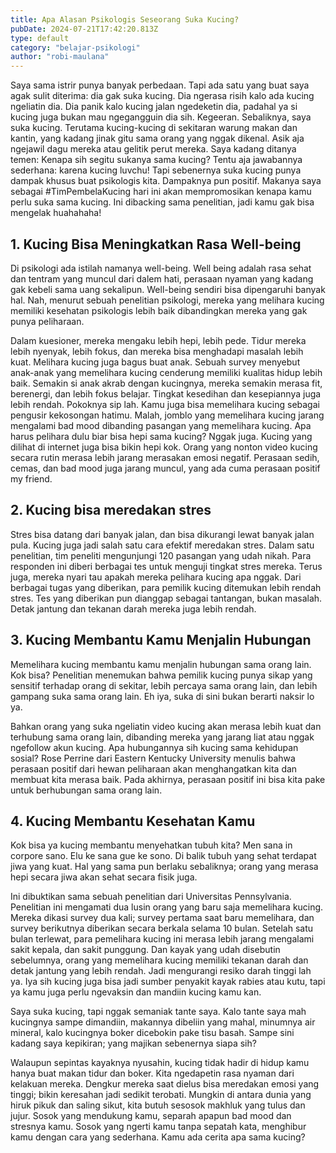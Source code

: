 ```yaml
---
title: Apa Alasan Psikologis Seseorang Suka Kucing?
pubDate: 2024-07-21T17:42:20.813Z
type: default
category: "belajar-psikologi"
author: "robi-maulana"
---
```


Saya sama istrir punya banyak perbedaan.
Tapi ada satu yang buat saya agak sulit diterima: dia gak suka kucing.
Dia ngerasa risih kalo ada kucing ngeliatin dia. Dia panik kalo kucing jalan ngedeketin dia, padahal ya si kucing juga bukan mau ngegangguin dia sih. Kegeeran.
Sebaliknya, saya suka kucing. Terutama kucing-kucing di sekitaran warung makan dan kantin, yang kadang jinak gitu sama orang yang nggak dikenal. Asik aja ngejawil dagu mereka atau gelitik perut mereka.
Saya kadang ditanya temen: Kenapa sih segitu sukanya sama kucing?
Tentu aja jawabannya sederhana: karena kucing luvchu!
Tapi sebenernya suka kucing punya dampak khusus buat psikologis kita. Dampaknya pun positif.
Makanya saya sebagai #TimPembelaKucing hari ini akan mempromosikan kenapa kamu perlu suka sama kucing. Ini dibacking sama penelitian, jadi kamu gak bisa mengelak huahahaha!

## 1. Kucing Bisa Meningkatkan Rasa Well-being

Di psikologi ada istilah namanya well-being. Well being adalah rasa sehat dan tentram yang muncul dari dalem hati, perasaan nyaman yang kadang gak kebeli sama uang sekalipun.
Well-being sendiri bisa dipengaruhi banyak hal. Nah, menurut sebuah penelitian psikologi, mereka yang melihara kucing memiliki kesehatan psikologis lebih baik dibandingkan mereka yang gak punya peliharaan.

Dalam kuesioner, mereka mengaku lebih hepi, lebih pede. Tidur mereka lebih nyenyak, lebih fokus, dan mereka bisa menghadapi masalah lebih kuat.
Melihara kucing juga bagus buat anak. Sebuah survey menyebut anak-anak yang memelihara kucing cenderung memiliki kualitas hidup lebih baik.
Semakin si anak akrab dengan kucingnya, mereka semakin merasa fit, berenergi, dan lebih fokus belajar. Tingkat kesedihan dan kesepiannya juga lebih rendah. Pokoknya sip lah.
Kamu juga bisa memelihara kucing sebagai pengusir kekosongan hatimu. Malah, jomblo yang memelihara kucing jarang mengalami bad mood dibanding pasangan yang memelihara kucing.
Apa harus pelihara dulu biar bisa hepi sama kucing? Nggak juga. Kucing yang dilihat di internet juga bisa bikin hepi kok. Orang yang nonton video kucing secara rutin merasa lebih jarang merasakan emosi negatif.
Perasaan sedih, cemas, dan bad mood juga jarang muncul, yang ada cuma perasaan positif my friend.

## 2. Kucing bisa meredakan stres

Stres bisa datang dari banyak jalan, dan bisa dikurangi lewat banyak jalan pula.
Kucing juga jadi salah satu cara efektif meredakan stres.
Dalam satu penelitian, tim peneliti mengunjungi 120 pasangan yang udah nikah. Para responden ini diberi berbagai tes untuk menguji tingkat stres mereka. Terus juga, mereka nyari tau apakah mereka pelihara kucing apa nggak.
Dari berbagai tugas yang diberikan, para pemilik kucing ditemukan lebih rendah stres. Tes yang diberikan pun dianggap sebagai tantangan, bukan masalah. Detak jantung dan tekanan darah mereka juga lebih rendah.

## 3. Kucing Membantu Kamu Menjalin Hubungan

Memelihara kucing membantu kamu menjalin hubungan sama orang lain.
Kok bisa?
Penelitian menemukan bahwa pemilik kucing punya sikap yang sensitif terhadap orang di sekitar, lebih percaya sama orang lain, dan lebih gampang suka sama orang lain. Eh iya, suka di sini bukan berarti naksir lo ya.

Bahkan orang yang suka ngeliatin video kucing akan merasa lebih kuat dan terhubung sama orang lain, dibanding mereka yang jarang liat atau nggak ngefollow akun kucing.
Apa hubungannya sih kucing sama kehidupan sosial? Rose Perrine dari Eastern Kentucky University menulis bahwa perasaan positif dari hewan peliharaan akan menghangatkan kita dan membuat kita merasa baik. Pada akhirnya, perasaan positif ini bisa kita pake untuk berhubungan sama orang lain.

## 4. Kucing Membantu Kesehatan Kamu

Kok bisa ya kucing membantu menyehatkan tubuh kita?
Men sana in corpore sano. Elu ke sana gue ke sono. Di balik tubuh yang sehat terdapat jiwa yang kuat. Hal yang sama pun berlaku sebaliknya; orang yang merasa hepi secara jiwa akan sehat secara fisik juga.

Ini dibuktikan sama sebuah penelitian dari Universitas Pennsylvania. Penelitian ini mengamati dua lusin orang yang baru saja memelihara kucing. Mereka dikasi survey dua kali; survey pertama saat baru memelihara, dan survey berikutnya diberikan secara berkala selama 10 bulan.
Setelah satu bulan terlewat, para pemelihara kucing ini merasa lebih jarang mengalami sakit kepala, dan sakit punggung.
Dan kayak yang udah disebutin sebelumnya, orang yang memelihara kucing memiliki tekanan darah dan detak jantung yang lebih rendah. Jadi mengurangi resiko darah tinggi lah ya.
Iya sih kucing juga bisa jadi sumber penyakit kayak rabies atau kutu, tapi ya kamu juga perlu ngevaksin dan mandiin kucing kamu kan.

Saya suka kucing, tapi nggak semaniak tante saya.
Kalo tante saya mah kucingnya sampe dimandiin, makannya dibeliin yang mahal, minumnya air mineral, kalo kucingnya boker dicebokin pake tisu basah.
Sampe sini kadang saya kepikiran; yang majikan sebenernya siapa sih?

Walaupun sepintas kayaknya nyusahin, kucing tidak hadir di hidup kamu hanya buat makan tidur dan boker. Kita ngedapetin rasa nyaman dari kelakuan mereka. Dengkur mereka saat dielus bisa meredakan emosi yang tinggi; bikin keresahan jadi sedikit terobati.
Mungkin di antara dunia yang hiruk pikuk dan saling sikut, kita butuh sesosok makhluk yang tulus dan jujur.
Sosok yang mendukung kamu, separah apapun bad mood dan stresnya kamu. Sosok yang ngerti kamu tanpa sepatah kata, menghibur kamu dengan cara yang sederhana.
Kamu ada cerita apa sama kucing?
